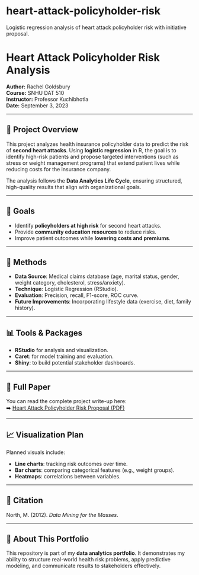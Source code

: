 # heart-attack-policyholder-risk
Logistic regression analysis of heart attack policyholder risk with initiative proposal.
# Heart Attack Policyholder Risk Analysis

**Author:** Rachel Goldsbury  
**Course:** SNHU DAT 510  
**Instructor:** Professor Kuchibhotla  
**Date:** September 3, 2023  

---

## 📖 Project Overview
This project analyzes health insurance policyholder data to predict the risk of **second heart attacks**. Using **logistic regression** in R, the goal is to identify high-risk patients and propose targeted interventions (such as stress or weight management programs) that extend patient lives while reducing costs for the insurance company.  

The analysis follows the **Data Analytics Life Cycle**, ensuring structured, high-quality results that align with organizational goals.  

---

## 🎯 Goals
- Identify **policyholders at high risk** for second heart attacks.  
- Provide **community education resources** to reduce risks.  
- Improve patient outcomes while **lowering costs and premiums**.  

---

## 🔬 Methods
- **Data Source**: Medical claims database (age, marital status, gender, weight category, cholesterol, stress/anxiety).  
- **Technique**: Logistic Regression (RStudio).  
- **Evaluation**: Precision, recall, F1-score, ROC curve.  
- **Future Improvements**: Incorporating lifestyle data (exercise, diet, family history).  

---

## 📊 Tools & Packages
- **RStudio** for analysis and visualization.  
- **Caret**: for model training and evaluation.  
- **Shiny**: to build potential stakeholder dashboards.  

---

## 📑 Full Paper
You can read the complete project write-up here:  
➡️ [Heart Attack Policyholder Risk Proposal (PDF)](./Heart_Attack_Risk_Proposal.pdf)  

---

## 📈 Visualization Plan
Planned visuals include:  
- **Line charts**: tracking risk outcomes over time.  
- **Bar charts**: comparing categorical features (e.g., weight groups).  
- **Heatmaps**: correlations between variables.  

---

## 📝 Citation
North, M. (2012). *Data Mining for the Masses*.  

---

## 🔗 About This Portfolio
This repository is part of my **data analytics portfolio**. It demonstrates my ability to structure real-world health risk problems, apply predictive modeling, and communicate results to stakeholders effectively.  
